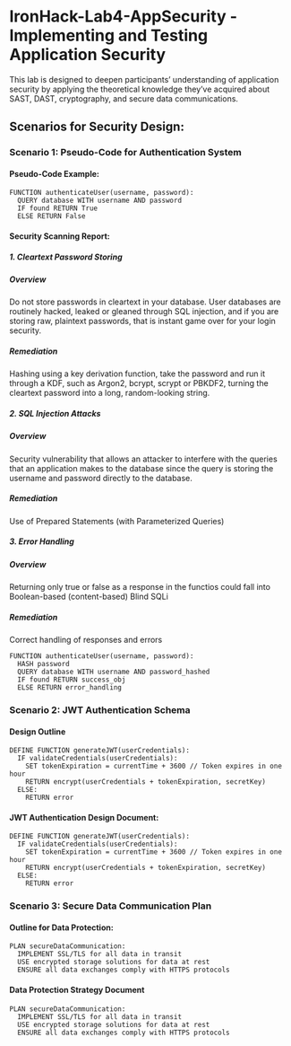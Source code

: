 # IronHack-Lab4-AppSecurity - Implementing and Testing Application Security
This lab is designed to deepen participants’ understanding of application security by applying the theoretical knowledge they’ve acquired about SAST, DAST, cryptography, and secure data communications.

## Scenarios for Security Design:

### Scenario 1: Pseudo-Code for Authentication System

#### Pseudo-Code Example:
```
FUNCTION authenticateUser(username, password):
  QUERY database WITH username AND password
  IF found RETURN True
  ELSE RETURN False
```

#### Security Scanning Report: 

##### 1. Cleartext Password Storing
##### Overview
Do not store passwords in cleartext in your database. User databases are routinely hacked, leaked or gleaned through SQL injection, and if you are storing raw, plaintext passwords, that is instant game over for your login security.
##### Remediation
Hashing using a key derivation function, take the password and run it through a KDF, such as Argon2, bcrypt, scrypt or PBKDF2, turning the cleartext password into a long, random-looking string.

##### 2. SQL Injection Attacks
##### Overview
Security vulnerability that allows an attacker to interfere with the queries that an application makes to the database since the query is storing the username and password directly to the database.
##### Remediation
Use of Prepared Statements (with Parameterized Queries)

##### 3. Error Handling
##### Overview
Returning only true or false as a response in the functios could fall into Boolean-based (content-based) Blind SQLi 
##### Remediation
Correct handling of responses and errors

```
FUNCTION authenticateUser(username, password):
  HASH password 
  QUERY database WITH username AND password_hashed
  IF found RETURN success_obj 
  ELSE RETURN error_handling
```

### Scenario 2: JWT Authentication Schema

#### Design Outline

```
DEFINE FUNCTION generateJWT(userCredentials):
  IF validateCredentials(userCredentials):
    SET tokenExpiration = currentTime + 3600 // Token expires in one hour
    RETURN encrypt(userCredentials + tokenExpiration, secretKey)
  ELSE:
    RETURN error
```
#### JWT Authentication Design Document:
```
DEFINE FUNCTION generateJWT(userCredentials):
  IF validateCredentials(userCredentials):
    SET tokenExpiration = currentTime + 3600 // Token expires in one hour
    RETURN encrypt(userCredentials + tokenExpiration, secretKey)
  ELSE:
    RETURN error
```

### Scenario 3: Secure Data Communication Plan

#### Outline for Data Protection:
```
PLAN secureDataCommunication:
  IMPLEMENT SSL/TLS for all data in transit
  USE encrypted storage solutions for data at rest
  ENSURE all data exchanges comply with HTTPS protocols
```

#### Data Protection Strategy Document
```
PLAN secureDataCommunication:
  IMPLEMENT SSL/TLS for all data in transit
  USE encrypted storage solutions for data at rest
  ENSURE all data exchanges comply with HTTPS protocols
```
